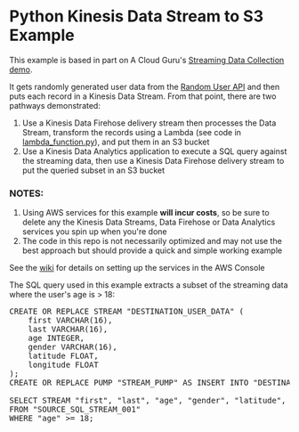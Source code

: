 # Python Kinesis Data Stream to S3 Example
This example is based in part on A Cloud Guru's [Streaming Data Collection demo](https://github.com/ACloudGuru-Resources/Course_AWS_Certified_Machine_Learning/tree/master/Chapter3).

It gets randomly generated user data from the [Random User API](https://randomuser.me/) and then puts each record in a Kinesis Data Stream.
From that point, there are two pathways demonstrated:
1. Use a Kinesis Data Firehose delivery stream then processes the Data Stream, transform the records using a Lambda (see code in [lambda_function.py](lambda_function.py)), and put them in an S3 bucket
2. Use a Kinesis Data Analytics application to execute a SQL query against the streaming data, then use a Kinesis Data Firehose delivery stream to put the queried subset in an S3 bucket

### NOTES:
1. Using AWS services for this example **will incur costs**, so be sure to delete any the Kinesis Data Streams, Data Firehose or Data Analytics services you spin up when you're done
2. The code in this repo is not necessarily optimized and may not use the best approach but should provide a quick and simple working example

See the [wiki](https://github.com/Smurfatron/Python-Kinesis-Data-Stream-to-S3-Example/wiki) for details on setting up the services in the AWS Console

The SQL query used in this example extracts a subset of the streaming data where the user's age is > 18:
   <pre>
CREATE OR REPLACE STREAM "DESTINATION_USER_DATA" (
    first VARCHAR(16), 
    last VARCHAR(16), 
    age INTEGER, 
    gender VARCHAR(16), 
    latitude FLOAT, 
    longitude FLOAT
);
CREATE OR REPLACE PUMP "STREAM_PUMP" AS INSERT INTO "DESTINATION_USER_DATA"

SELECT STREAM "first", "last", "age", "gender", "latitude", "longitude"
FROM "SOURCE_SQL_STREAM_001"
WHERE "age" >= 18;
</pre>
